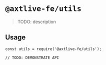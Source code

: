 # `@axtlive-fe/utils`

> TODO: description

## Usage

```
const utils = require('@axtlive-fe/utils');

// TODO: DEMONSTRATE API
```
